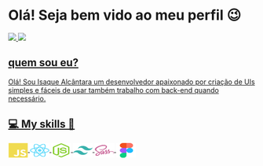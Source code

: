 # Olá! Seja bem vido ao meu perfil 😉

<a href="https://github.com/BatatinhasFitas">
<img height="150em" src="https://github-readme-stats.vercel.app/api?username=BatatinhasFritas&show_icons=true&theme=onedark&include_all_commits=true&count_private=true"/>
<img height="150em" src="https://github-readme-stats.vercel.app/api/top-langs/?username=BatatinhasFritas&layout=compact&langs_count=7&theme=onedark"/>

## quem sou eu?
Olá! Sou Isaque Alcântara um desenvolvedor apaixonado por criação de UIs simples e fáceis de usar também trabalho com back-end quando necessário.

## 💻 My skills 🧠
<img align="center" height="30" width="40" src="https://raw.githubusercontent.com/devicons/devicon/master/icons/javascript/javascript-plain.svg">
<img align="center" height="30" width="40" src="https://raw.githubusercontent.com/devicons/devicon/2ae2a900d2f041da66e950e4d48052658d850630/icons/react/react-original.svg">
<img align="center" height="30" width="40" src="https://github.com/devicons/devicon/blob/master/icons/nodejs/nodejs-original.svg">
<img align="center" height="30" width="40" src="https://github.com/devicons/devicon/blob/master/icons/tailwindcss/tailwindcss-plain.svg">
<img align="center" height="30" width="40" src="https://github.com/devicons/devicon/blob/master/icons/sass/sass-original.svg">
<img align="center" height="30" width="40" src="https://github.com/devicons/devicon/blob/master/icons/figma/figma-original.svg">

